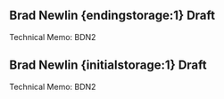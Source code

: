 ## Brad Newlin {endingstorage:1} Draft
Technical Memo: BDN2

## Brad Newlin {initialstorage:1} Draft
Technical Memo: BDN2
